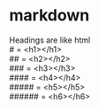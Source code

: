 # markdown
Headings are like html  
\# = \<h1>\</h1>  
\## = \<h2>\</h2>  
\### = \<h3>\</h3>  
\#### = \<h4>\</h4>  
\##### = \<h5>\</h5>  
\###### = \<h6>\</h6>  
